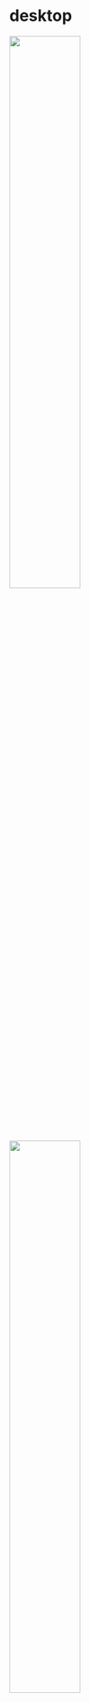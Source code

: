 # desktop

<img src="https://i.imgur.com/jS3esR7.jpg" width=50%>
<img src="https://i.imgur.com/WIGsYEV.jpg" width=50%>
<img src="https://i.imgur.com/qu0vcx0.jpg" width=50%>
<img src="https://i.imgur.com/deRTZhv.jpg" width=50%>
<img src="https://i.imgur.com/Jq5HlJC.jpg" width=50%>
